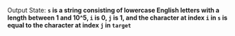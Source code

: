 Output State: **`s` is a string consisting of lowercase English letters with a length between 1 and 10^5, `i` is 0, `j` is 1, and the character at index `i` in `s` is equal to the character at index `j` in `target`**